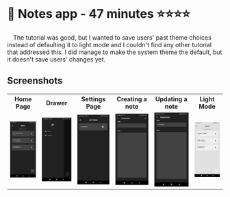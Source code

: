 # 📒 Notes app - 47 minutes ⭐⭐⭐⭐
<p>&emsp;The tutorial was good, but I wanted to save users' past theme choices instead of defaulting it to light mode and I couldn't find any other tutorial that addressed this. I did manage to make the system theme the default, but it doesn't save users' changes yet.</p>
<h2>Screenshots</h2>
<table>
  <tr>
    <th>Home Page</th>
    <th>Drawer</th>
    <th>Settings Page</th>
    <th>Creating a note</th>
    <th>Updating a note</th>
    <th>Light Mode</th>
  </tr>
  <tr>
    <td><img src = "https://github.com/kadu-pudin/Free-Flutter-Masterclass/blob/main/apps_screenshots/Notes%20App/home_page.png" width= "200" alt = "Switch to change theme mode"></td>
    <td><img src = "https://github.com/kadu-pudin/Free-Flutter-Masterclass/blob/main/apps_screenshots/Notes%20App/drawer.png" width= "200" alt = "Navigate to homescreen or settings"></td>
    <td><img src = "https://github.com/kadu-pudin/Free-Flutter-Masterclass/blob/main/apps_screenshots/Notes%20App/settings_page.png" width= "200" alt = "Switch to change theme mode"></td>
    <td><img src = "https://github.com/kadu-pudin/Free-Flutter-Masterclass/blob/main/apps_screenshots/Notes%20App/create_note.jpeg" width= "200" alt = "Create a note with title and text"></td>
    <td><img src = "https://github.com/kadu-pudin/Free-Flutter-Masterclass/blob/main/apps_screenshots/Notes%20App/update_note.jpeg" width= "200" alt = "Update a note changing its title and text"></td>
    <td><img src = "https://github.com/kadu-pudin/Free-Flutter-Masterclass/blob/main/apps_screenshots/Notes%20App/light_mode.png" width= "200" alt = "Light mode variant"></td>
  </tr>
</table>

